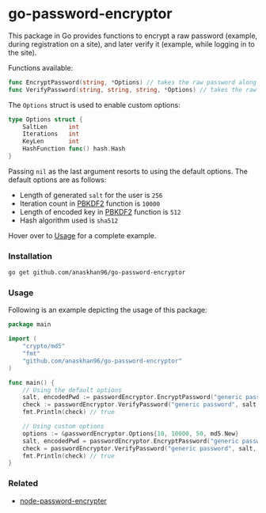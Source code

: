 # go-password-encryptor

This package in Go provides functions to encrypt a raw password (example, during registration on a site), and later verify it (example, while logging in to the site).

Functions available:
```go
func EncryptPassword(string, *Options) // takes the raw password along with options, returns generated salt and hex encoded encrypted password
func VerifyPassword(string, string, string, *Options) // takes the raw password, the generated salt, and encoded password with options, and returns true or false
```

The `Options` struct is used to enable custom options:
```go
type Options struct {
	SaltLen      int
	Iterations   int
	KeyLen       int
	HashFunction func() hash.Hash
}
```
Passing `nil` as the last argument resorts to using the default options. The default options are as follows:
* Length of generated `salt` for the user is `256`
* Iteration count in [PBKDF2](https://en.wikipedia.org/wiki/PBKDF2) function is `10000`
* Length of encoded key in [PBKDF2](https://en.wikipedia.org/wiki/PBKDF2) function is `512`
* Hash algorithm used is `sha512`

Hover over to [Usage](#usage) for a complete example.

### Installation

```bash
go get github.com/anaskhan96/go-password-encryptor
```

### Usage

Following is an example depicting the usage of this package:

```go
package main

import (
	"crypto/md5"
	"fmt"
	"github.com/anaskhan96/go-password-encryptor"
)

func main() {
	// Using the default options
	salt, encodedPwd := passwordEncryptor.EncryptPassword("generic password", nil)
	check := passwordEncryptor.VerifyPassword("generic password", salt, encodedPwd, nil)
	fmt.Println(check) // true

	// Using custom options
	options := &passwordEncryptor.Options{10, 10000, 50, md5.New}
	salt, encodedPwd = passwordEncryptor.EncryptPassword("generic password", options)
	check = passwordEncryptor.VerifyPassword("generic password", salt, encodedPwd, options)
	fmt.Println(check) // true
}

```

### Related
* [node-password-encrypter](https://github.com/giovanniRodighiero/node-password-encrypter)
